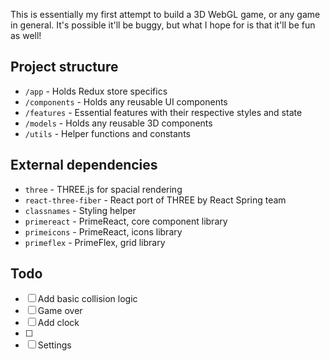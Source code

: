 This is essentially my first attempt to build a 3D WebGL game, or any game in general. It's possible it'll be buggy, but what I hope for is that it'll be fun as well!

## Project structure

- `/app` - Holds Redux store specifics
- `/components` - Holds any reusable UI components
- `/features` - Essential features with their respective styles and state
- `/models` - Holds any reusable 3D components
- `/utils` - Helper functions and constants

## External dependencies

- `three` - THREE.js for spacial rendering
- `react-three-fiber` - React port of THREE by React Spring team
- `classnames` - Styling helper
- `primereact` - PrimeReact, core component library
- `primeicons` - PrimeReact, icons library
- `primeflex` - PrimeFlex, grid library

## Todo

- [ ] Add basic collision logic
- [ ] Game over
- [ ] Add clock
- [ ] 
- [ ] Settings